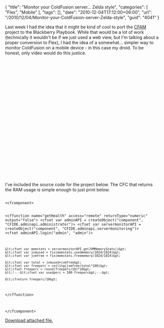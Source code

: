 {
	"title": "Monitor your ColdFusion server... Zelda style",
	"categories": [
		"Flex",
		"Mobile"
	],
	"tags": [],
	"date": "2010-12-04T17:12:00+06:00",
	"url": "/2010/12/04/Monitor-your-ColdFusion-server-Zelda-style",
	"guid": "4041"
}

Last week I had the idea that it might be kind of cool to port the <a href="http://cfam.riaforge.org">CFAM</a> project to the Blackberry Playbook. While that would be a lot of work (technically it wouldn't be if we just used a web view, but I'm talking about a proper conversion to Flex), I had the idea of a somewhat... simpler way to monitor ColdFusion on a mobile device - in this case my droid. To be honest, only video would do this justice.

<p/>

<object width="480" height="385"><param name="movie" value="http://www.youtube.com/v/zzjhSWXGJyQ?fs=1&amp;hl=en_US&amp;rel=0&amp;color1=0x234900&amp;color2=0x4e9e00"></param><param name="allowFullScreen" value="true"></param><param name="allowscriptaccess" value="always"></param><embed src="http://www.youtube.com/v/zzjhSWXGJyQ?fs=1&amp;hl=en_US&amp;rel=0&amp;color1=0x234900&amp;color2=0x4e9e00" type="application/x-shockwave-flash" allowscriptaccess="always" allowfullscreen="true" width="480" height="385"></embed></object>

<p/>

I've included the source code for the project below. The CFC that returns the RAM usage is simple enough to just print below.

<p/>

<code>
&lt;cfcomponent&gt;

&lt;cffunction name="getHealth" access="remote" returnType="numeric" output="false"&gt;
	&lt;cfset var adminAPI = createObject("component", "CFIDE.adminapi.administrator")&gt;
	&lt;cfset var servermonitorAPI = createObject("component", "CFIDE.adminapi.servermonitoring")&gt;
	&lt;cfset adminAPI.login("admin", "admin")&gt;

	&lt;cfset var memstats = servermonitorAPI.getJVMMemoryStats()&gt;
	&lt;cfset var jvmused = fix(memstats.usedmemory/1024/1024)&gt;
	&lt;cfset var jvmfree = fix(memstats.freememory/1024/1024)&gt;

	&lt;cfset var total = jvmused+jvmfree&gt;
	&lt;cfset var freeperc = ceiling(jvmfree/total*100)&gt;
	&lt;cfset freeperc = round(freeperc/10)*10&gt;
	&lt;!---&lt;cfset var usedperc = 100-freeperc&gt;---&gt;

	&lt;cfreturn freeperc/10&gt;
	
&lt;/cffunction&gt;

&lt;/cfcomponent&gt;
</code>

<p/><p><a href='enclosures/C%3A%5Chosts%5C2009%2Ecoldfusionjedi%2Ecom%5Cenclosures%2FZeldaCF%2Ezip'>Download attached file.</a></p>